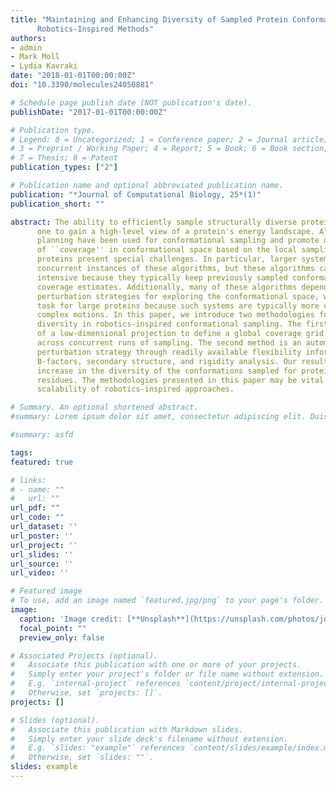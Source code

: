```yaml
---
title: "Maintaining and Enhancing Diversity of Sampled Protein Conformations in
      Robotics-Inspired Methods"
authors:
- admin
- Mark Moll
- Lydia Kavraki
date: "2018-01-01T00:00:00Z"
doi: "10.3390/molecules24050881"

# Schedule page publish date (NOT publication's date).
publishDate: "2017-01-01T00:00:00Z"

# Publication type.
# Legend: 0 = Uncategorized; 1 = Conference paper; 2 = Journal article;
# 3 = Preprint / Working Paper; 4 = Report; 5 = Book; 6 = Book section;
# 7 = Thesis; 8 = Patent
publication_types: ["2"]

# Publication name and optional abbreviated publication name.
publication: "*Journal of Computational Biology, 25*(1)"
publication_short: ""

abstract: The ability to efficiently sample structurally diverse protein conformations allows
      one to gain a high-level view of a protein's energy landscape. Algorithms from robot motion
      planning have been used for conformational sampling and promote diversity by keeping track
      of ``coverage'' in conformational space based on the local sampling density. However, large
      proteins present special challenges. In particular, larger systems require running many
      concurrent instances of these algorithms, but these algorithms can quickly become memory
      intensive because they typically keep previously sampled conformations in memory to maintain
      coverage estimates. Additionally, many of these algorithms depend on defining useful
      perturbation strategies for exploring the conformational space, which is a very difficult
      task for large proteins because such systems are typically more constrained and exhibit
      complex motions. In this paper, we introduce two methodologies for maintaining and enhancing
      diversity in robotics-inspired conformational sampling. The first method leverages the use
      of a low-dimensional projection to define a global coverage grid that maintains coverage
      across concurrent runs of sampling. The second method is an automatic definition of a
      perturbation strategy through readily available flexibility information derived from
      B-factors, secondary structure, and rigidity analysis. Our results show a significant
      increase in the diversity of the conformations sampled for proteins consisting of up to 500
      residues. The methodologies presented in this paper may be vital components for the
      scalability of robotics-inspired approaches.

# Summary. An optional shortened abstract.
#summary: Lorem ipsum dolor sit amet, consectetur adipiscing elit. Duis posuere tellus ac convallis placerat. Proin tincidunt magna sed ex sollicitudin condimentum.

#summary: asfd

tags:
featured: true

# links:
# - name: ""
#   url: ""
url_pdf: ""
url_code: ""
url_dataset: ''
url_poster: ''
url_project: ''
url_slides: ''
url_source: ''
url_video: ''

# Featured image
# To use, add an image named `featured.jpg/png` to your page's folder. 
image:
  caption: 'Image credit: [**Unsplash**](https://unsplash.com/photos/jdD8gXaTZsc)'
  focal_point: ""
  preview_only: false

# Associated Projects (optional).
#   Associate this publication with one or more of your projects.
#   Simply enter your project's folder or file name without extension.
#   E.g. `internal-project` references `content/project/internal-project/index.md`.
#   Otherwise, set `projects: []`.
projects: []

# Slides (optional).
#   Associate this publication with Markdown slides.
#   Simply enter your slide deck's filename without extension.
#   E.g. `slides: "example"` references `content/slides/example/index.md`.
#   Otherwise, set `slides: ""`.
slides: example
---
```


